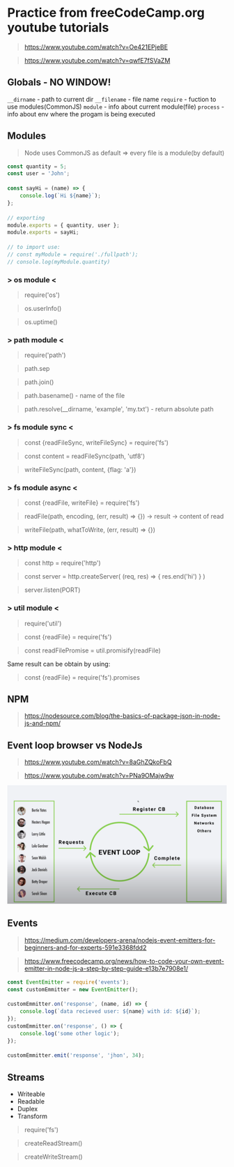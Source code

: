 # Practice from freeCodeCamp.org youtube tutorials

> https://www.youtube.com/watch?v=Oe421EPjeBE

> https://www.youtube.com/watch?v=qwfE7fSVaZM

## Globals - NO WINDOW!

`__dirname` - path to current dir
`__filename` - file name
`require` - fuction to use modules(CommonJS)
`module` - info about current module(file)
`process` - info about env where the progam is being executed

## Modules

> Node uses CommonJS as default => every file is a module(by default)

```javascript
const quantity = 5;
const user = 'John';

const sayHi = (name) => {
    console.log(`Hi ${name}`);
};

// exporting
module.exports = { quantity, user };
module.exports = sayHi;

// to import use:
// const myModule = require('./fullpath');
// console.log(myModule.quantity)
```

### > os module <

> require('os')

> os.userInfo()

> os.uptime()

### > path module <

> require('path')

> path.sep

> path.join()

> path.basename() - name of the file

> path.resolve(\_\_dirname, 'example', 'my.txt') - return absolute path

### > fs module sync <

> const {readFileSync, writeFileSync} = require('fs')

> const content = readFileSync(path, 'utf8')

> writeFileSync(path, content, {flag: 'a'})

### > fs module async <

> const {readFile, writeFile} = require('fs')

> readFile(path, encoding, (err, result) => {}) -> result -> content of read

> writeFile(path, whatToWrite, (err, result) => {})

### > http module <

> const http = require('http')

> const server = http.createServer( (req, res) => { res.end('hi') } )

> server.listen(PORT)

### > util module <

> require('util')

> const {readFile} = require('fs')

> const readFilePromise = util.promisify(readFile)

Same result can be obtain by using:

> const {readFile} = require('fs').promises

## NPM

> https://nodesource.com/blog/the-basics-of-package-json-in-node-js-and-npm/

## Event loop browser vs NodeJs

> https://www.youtube.com/watch?v=8aGhZQkoFbQ

> https://www.youtube.com/watch?v=PNa9OMajw9w

![NodeJS Event Loop](EventLoopNodeJS.png)

## Events

> https://medium.com/developers-arena/nodejs-event-emitters-for-beginners-and-for-experts-591e3368fdd2

> https://www.freecodecamp.org/news/how-to-code-your-own-event-emitter-in-node-js-a-step-by-step-guide-e13b7e7908e1/

```javascript
const EventEmitter = require('events');
const customEmmitter = new EventEmitter();

customEmmitter.on('response', (name, id) => {
    console.log(`data recieved user: ${name} with id: ${id}`);
});
customEmmitter.on('response', () => {
    console.log('some other logic');
});

customEmmitter.emit('response', 'jhon', 34);
```

## Streams

-   Writeable
-   Readable
-   Duplex
-   Transform

> require('fs')

> createReadStream()

> createWriteStream()
